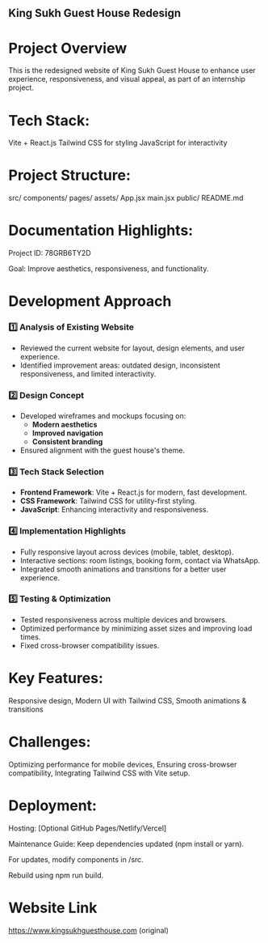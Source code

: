 ## King Sukh Guest House Redesign

# Project Overview
This is the redesigned website of King Sukh Guest House to enhance user experience, responsiveness, and visual appeal, as part of an internship project.

# Tech Stack:
Vite + React.js
Tailwind CSS for styling
JavaScript for interactivity

# Project Structure:
src/
  components/
  pages/
  assets/
  App.jsx
  main.jsx
public/
README.md

# Documentation Highlights:
Project ID: 78GRB6TY2D

Goal: Improve aesthetics, responsiveness, and functionality.

# Development Approach

### 1️⃣ Analysis of Existing Website
- Reviewed the current website for layout, design elements, and user experience.
- Identified improvement areas: outdated design, inconsistent responsiveness, and limited interactivity.

### 2️⃣ Design Concept
- Developed wireframes and mockups focusing on:
  - **Modern aesthetics**
  - **Improved navigation**
  - **Consistent branding**
- Ensured alignment with the guest house's theme.

### 3️⃣ Tech Stack Selection
- **Frontend Framework**: Vite + React.js for modern, fast development.
- **CSS Framework**: Tailwind CSS for utility-first styling.
- **JavaScript**: Enhancing interactivity and responsiveness.

### 4️⃣ Implementation Highlights
- Fully responsive layout across devices (mobile, tablet, desktop).
- Interactive sections: room listings, booking form, contact via WhatsApp.
- Integrated smooth animations and transitions for a better user experience.

### 5️⃣ Testing & Optimization
- Tested responsiveness across multiple devices and browsers.
- Optimized performance by minimizing asset sizes and improving load times.
- Fixed cross-browser compatibility issues.

# Key Features:
Responsive design, Modern UI with Tailwind CSS, Smooth animations & transitions

# Challenges:
Optimizing performance for mobile devices, Ensuring cross-browser compatibility, Integrating Tailwind CSS with Vite setup.

# Deployment:
Hosting: [Optional GitHub Pages/Netlify/Vercel]

Maintenance Guide:
Keep dependencies updated (npm install or yarn).

For updates, modify components in /src.

Rebuild using npm run build.

# Website Link
https://www.kingsukhguesthouse.com (original)

